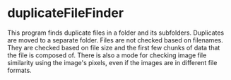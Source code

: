 # duplicateFileFinder
This program finds duplicate files in a folder and its subfolders. Duplicates are moved to a separate folder. Files are not checked based on filenames. They are checked based on file size and the first few chunks of data that the file is composed of. There is also a mode for checking image file similarity using the image's pixels, even if the images are in different file formats.
